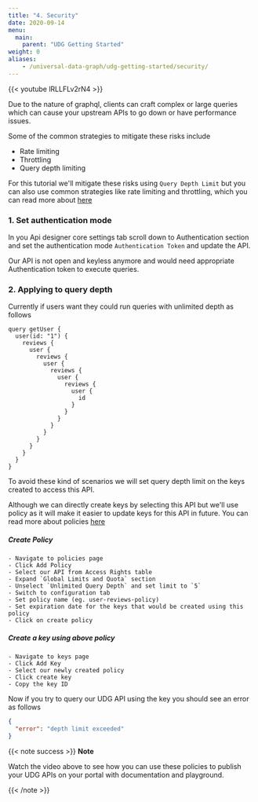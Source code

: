 ```yaml
---
title: "4. Security"
date: 2020-09-14
menu:
  main:
    parent: "UDG Getting Started"
weight: 0
aliases:
    - /universal-data-graph/udg-getting-started/security/
---
```


{{< youtube lRLLFLv2rN4 >}} 

Due to the nature of graphql, clients can craft complex or large queries which can cause your upstream APIs to go down or have performance issues.

Some of the common strategies to mitigate these risks include 

- Rate limiting
- Throttling
- Query depth limiting


For this tutorial we'll mitigate these risks using `Query Depth Limit` but you can also use common strategies like rate limiting and throttling, which you can read more about [here](../../../getting-started/key-concepts/rate-limiting/)


### 1. Set authentication mode

In you Api designer core settings tab scroll down to Authentication section and set the authentication mode `Authentication Token` and update the API.

Our API is not open and keyless anymore and would need appropriate Authentication token to execute queries.


### 2. Applying to query depth

Currently if users want they could run queries with unlimited depth as follows 

```gql
query getUser {
  user(id: "1") {
    reviews {
      user {
        reviews {
          user {
            reviews {
              user {
                reviews {
                  user {
                    id
                  }
                }
              }
            }
          }
        }
      }
    }
  }
}

```

To avoid these kind of scenarios we will set query depth limit on the keys created to access this API.

Although we can directly create keys by selecting this API but we'll use policy as it will make it easier to update keys for this API in future. You can read more about policies [here](../../../getting-started/key-concepts/what-is-a-security-policy/)

  ##### Create Policy
    - Navigate to policies page
    - Click Add Policy
    - Select our API from Access Rights table
    - Expand `Global Limits and Quota` section
    - Unselect `Unlimited Query Depth` and set limit to `5`
    - Switch to configuration tab
    - Set policy name (eg. user-reviews-policy)
    - Set expiration date for the keys that would be created using this policy
    - Click on create policy

  ##### Create a key using above policy
    - Navigate to keys page
    - Click Add Key
    - Select our newly created policy
    - Click create key
    - Copy the key ID

Now if you try to query our UDG API using the  key you should see an error as follows

```json
{
  "error": "depth limit exceeded"
}
```

{{< note success >}}
**Note**

Watch the video above to see how you can use these policies to publish your UDG APIs on your portal with documentation and playground.

{{< /note >}}
